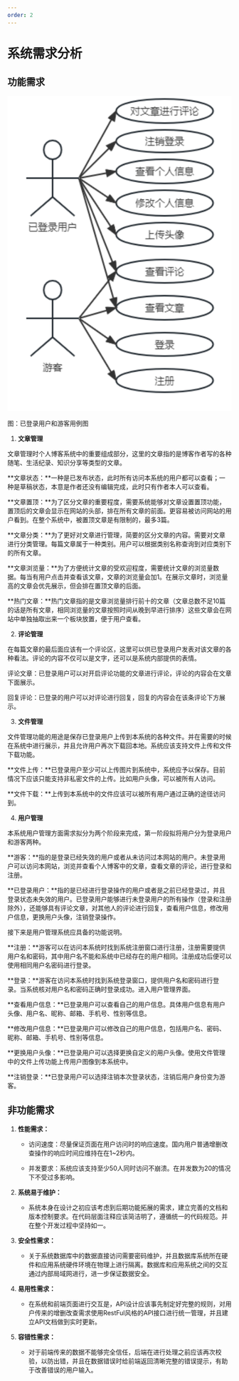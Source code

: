 ```yaml
---
order: 2
---
```

# 系统需求分析

## 功能需求

![image-20231029195543060](./assets/image-20231029195543060.png)

图：已登录用户和游客用例图

1.  **文章管理**

文章管理时个人博客系统中的重要组成部分，这里的文章指的是博客作者写的各种随笔、生活纪录、知识分享等类型的文章。

**文章状态：**一种是已发布状态，此时所有访问本系统的用户都可以查看；一种是草稿状态，本意是作者还没有编辑完成，此时只有作者本人可以查看。

**文章置顶：**为了区分文章的重要程度，需要系统能够对文章设置置顶功能，置顶后的文章会显示在网站的头部，排在所有文章的前面。更容易被访问网站的用户看到。在整个系统中，被置顶文章是有限制的，最多3篇。

**文章分类：**为了更好对文章进行管理，简要的区分文章的内容。需要对文章进行分类管理。每篇文章属于一种类别。用户可以根据类别名称查询到对应类别下的所有文章。

**文章浏览量：**为了方便统计文章的受欢迎程度，需要统计文章的浏览量数据。每当有用户点击并查看该文章，文章的浏览量会加1。在展示文章时，浏览量高的文章会优先展示，但会排在置顶文章的后面。

**热门文章：**热门文章指的是文章浏览量排行前十的文章（文章总数不足10篇的话是所有文章，相同浏览量的文章按照时间从晚到早进行排序）这些文章会在网站中单独抽取出来一个板块放置，便于用户查看。

2.  **评论管理**

在每篇文章的最后面应该有一个评论区，这里可以供已登录用户发表对该文章的各种看法。评论的内容不仅可以是文字，还可以是系统内部提供的表情。

评论文章：已登录用户可以对开启评论功能的文章进行评论，评论的内容会在文章下面展示。

回复评论：已登录的用户可以对评论进行回复，回复的内容会在该条评论下方展示。

3.  **文件管理**

文件管理功能的用途是保存已登录用户上传到本系统的各种文件。并在需要的时候在系统中进行展示，并且允许用户再次下载回本地。系统应该支持文件上传和文件下载功能。

**文件上传：**已登录用户至少可以上传图片到系统中，系统应予以保存。目前情况下应该只能支持非私密文件的上传。比如用户头像，可以被所有人访问。

**文件下载：**上传到本系统中的文件应该可以被所有用户通过正确的途径访问到。

4.  **用户管理**

本系统用户管理方面需求拟分为两个阶段来完成，第一阶段拟将用户分为登录用户和游客两种。

**游客：**指的是登录已经失效的用户或者从未访问过本网站的用户。未登录用户可以访问本网站，浏览并查看个人博客中的文章，查看文章的评论，进行登录和注册。

**已登录用户：**指的是已经进行登录操作的用户或者是之前已经登录过，并且登录状态未失效的用户。已登录用户能够进行未登录用户的所有操作（登录和注册除外），还能够具有评论文章，对其他人的评论进行回复，查看用户信息，修改用户信息，更换用户头像，注销登录操作。

接下来是用户管理系统应具备的功能说明。

**注册：**游客可以在访问本系统时找到系统注册窗口进行注册，注册需要提供用户名和密码，其中用户名不能和系统中已经存在的用户相同。注册成功后便可以使用相同用户名密码进行登录。

**登录：**游客在访问本系统时找到系统登录窗口，提供用户名和密码进行登录。当系统核对用户名和密码正确时登录成功。进入用户管理界面。

**查看用户信息：**已登录用户可以查看自己的用户信息。具体用户信息有用户头像、用户名、昵称、邮箱、手机号、性别等信息。

**修改用户信息：**已登录用户可以修改自己的用户信息，包括用户名、密码、昵称、邮箱、手机号、性别等信息。

**更换用户头像：**已登录用户可以选择更换自定义的用户头像。使用文件管理中的文件上传功能上传用户图像到本系统中。

**注销登录：**已登录用户可以选择注销本次登录状态，注销后用户身份变为游客。

## 非功能需求

1.  **性能需求：**

    - 访问速度：尽量保证页面在用户访问时的响应速度。国内用户普通增删改查操作的响应时间应维持在在1\~2秒内。

    - 并发要求：系统应该支持至少50人同时访问不崩溃。在并发数为20的情况下不受过多影响。

2.  **系统易于维护：**

    - 系统本身在设计之初应该考虑到后期功能拓展的需求，建立完善的文档和版本控制要求。在代码层面注释应该简洁明了，遵循统一的代码规范。并在整个开发过程中坚持如一。

3.  **安全性需求：**

    - 关于系统数据库中的数据直接访问需要密码维护，并且数据库系统所在硬件和应用系统硬件环境在物理上进行隔离。数据库和应用系统之间的交互通过内部局域网进行，进一步保证数据安全。

4.  **易用性需求：**

    - 在系统和前端页面进行交互是，API设计应该事先制定好完整的规则，对用户传来的增删改查需求使用RestFul风格的API接口进行统一管理，并且建立API文档做到实时更新。

5.  **容错性需求：**

    - 对于前端传来的数据不能够完全信任，后端在进行处理之前应该再次校验，以防出错，并且在数据错误时给前端返回清晰完整的错误提示，有助于改善错误的用户输入。
